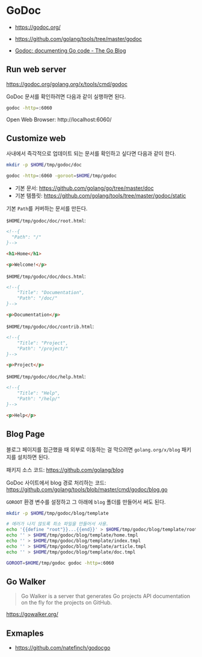 # GoDoc

- <https://godoc.org/>

- <https://github.com/golang/tools/tree/master/godoc>

- [Godoc: documenting Go code - The Go Blog](https://blog.golang.org/godoc-documenting-go-code)

## Run web server

<https://godoc.org/golang.org/x/tools/cmd/godoc>

GoDoc 문서를 확인하려면 다음과 같이 실행하면 된다.

```bash
godoc -http=:6060
```

Open Web Browser: http://localhost:6060/

## Customize web

사내에서 즉각적으로 업데이트 되는 문서를 확인하고 싶다면 다음과 같이 한다.

```bash
mkdir -p $HOME/tmp/godoc/doc

godoc -http=:6060 -goroot=$HOME/tmp/godoc
```

- 기본 문서: <https://github.com/golang/go/tree/master/doc>
- 기본 템플릿: <https://github.com/golang/tools/tree/master/godoc/static>

기본 `Path`를 커버하는 문서를 만든다.

`$HOME/tmp/godoc/doc/root.html`:

```html
<!--{
  "Path": "/"
}-->

<h1>Home</h1>

<p>Welcome!</p>
```

`$HOME/tmp/godoc/doc/docs.html`:

```html
<!--{
    "Title": "Documentation",
    "Path": "/doc/"
}-->

<p>Documentation</p>
```

`$HOME/tmp/godoc/doc/contrib.html`:

```html
<!--{
    "Title": "Project",
    "Path": "/project/"
}-->

<p>Project</p>
```

`$HOME/tmp/godoc/doc/help.html`:

```html
<!--{
    "Title": "Help",
    "Path": "/help/"
}-->

<p>Help</p>
```

## Blog Page

블로그 페이지를 접근했을 때 외부로 이동하는 걸 막으려면
`golang.org/x/blog` 패키지를 설치하면 된다.

패키지 소스 코드: <https://github.com/golang/blog>

GoDoc 사이트에서 blog 경로 처리하는 코드:
<https://github.com/golang/tools/blob/master/cmd/godoc/blog.go>

`GOROOT` 환경 변수를 설정하고 그 아래에 `blog` 폴더를 만들어서 써도 된다.

```bash
mkdir -p $HOME/tmp/godoc/blog/template

# 에러가 나지 않도록 최소 파일을 만들어서 사용.
echo '{{define "root"}}...{{end}}' > $HOME/tmp/godoc/blog/template/root.tmpl
echo '' > $HOME/tmp/godoc/blog/template/home.tmpl
echo '' > $HOME/tmp/godoc/blog/template/index.tmpl
echo '' > $HOME/tmp/godoc/blog/template/article.tmpl
echo '' > $HOME/tmp/godoc/blog/template/doc.tmpl

GOROOT=$HOME/tmp/godoc godoc -http=:6060
```

## Go Walker

> Go Walker is a server that generates Go projects API documentation
> on the fly for the projects on GitHub.

<https://gowalker.org/>

## Exmaples

- <https://github.com/natefinch/godocgo>

